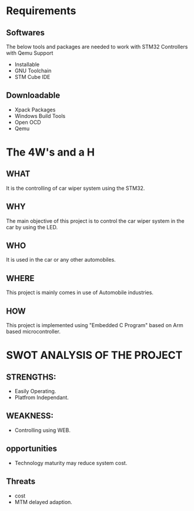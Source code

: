 # Requirements
## Softwares
The below tools and packages are needed to work with STM32 Controllers with Qemu Support
* Installable
* GNU Toolchain
* STM Cube IDE

## Downloadable
* Xpack Packages
* Windows Build Tools
* Open OCD
* Qemu

# The 4W's and a H
## WHAT
It is the controlling of car wiper system using the STM32.
## WHY
The main objective of this project is to control the car wiper system in the car by using the LED.
## WHO
It is used in the car or any other automobiles.
## WHERE
This project is mainly comes in use of Automobile industries.
## HOW
This project is implemented using "Embedded C Program" based on Arm based microcontroller.

# SWOT ANALYSIS OF THE PROJECT
## STRENGTHS:
* Easily Operating.
* Platfrom Independant.
## WEAKNESS:
* Controlling using WEB.
## opportunities
* Technology maturity may reduce system cost.
## Threats 
* cost 
* MTM delayed adaption.
 
